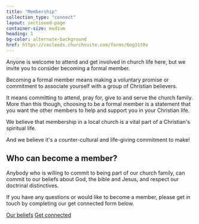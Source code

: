 ```yaml
---
title: "Membership"
collection_type: "connect"
layout: sectioned-page
container-size: medium
heading: 1
bg-color: alternate-background
href: https://cecleeds.churchsuite.com/forms/6og31t0v
---
```


Anyone is welcome to attend and get involved in church life here, but we invite you to consider becoming a formal member.

Becoming a formal member means making a voluntary promise or commitment to associate yourself with a group of Christian believers.

It means committing to attend, pray for, give to and serve the church family. More than this though, choosing to be a formal member is a statement that you want the other members to help and support you in your Christian life. 

We believe that membership in a local church is a vital part of a Christian's spiritual life. 

And we believe it's a counter-cultural and life-giving commitment to make!

## Who can become a member?

Anybody who is willing to commit to being part of our church family, can commit to our beliefs about God, the bible and Jesus, and respect our doctrinal distinctives.

If you have any questions or would like to become a member, please get in touch by completing our get connected form below.

<div class="text-center">
  <a class="button accent-button" href="/beliefs/">Our beliefs</a>
  <a class="button muted-button" href="{{ page.href }}">Get connected</a>
</div>

